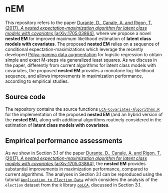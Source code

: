 # nEM
This repository refers to the paper  [Durante, D., Canale, A. and Rigon, T. (2017). *A nested expectation-maximization algorithm for latent class models with covariates* \[arXiv:1705.03864\]](https://arxiv.org/abs/1705.03864), where we propose a novel **nested EM** for improved maximum likelihood estimation of **latent class models with covariates**. The proposed **nested EM**  relies on a sequence of conditional expectation-maximizations which leverage the recently developed [Pòlya-gamma data augmentation](http://www.tandfonline.com/doi/abs/10.1080/01621459.2013.829001) for logistic regression to obtain simple and exact M-steps via  generalized least squares. As we discuss in the paper, differently from current algorithms for latent class models with covariates, the proposed **nested EM** provides a monotone log-likelihood sequence, and allows improvements in maximization performance, according to empirical studies.

## Source code

The repository contains the source functions [`LCA-Covariates-Algorithms.R`](https://github.com/danieledurante/nEM/blob/master/LCA-Covariates-Algorithms.R) for the implementation of the proposed **nested EM** (and an hybrid version of the **nested EM**), along with additional algorithms routinely considered in the estimation of **latent class models with covariates**. 

## Empirical performance assessments

As we show in Section 3.1 of the paper [Durante, D., Canale, A. and Rigon, T. (2017). *A nested expectation-maximization algorithm for latent class models with covariates* \[arXiv:1705.03864\]](https://arxiv.org/abs/1705.03864), the **nested EM** provides substantial improvements in maximization performance, compared to current algorithms. The analyses in Section 3.1 can be reproduced using the tutorial [`Application to Election Data`](https://github.com/danieledurante/nEM/blob/master/Election-Data-Tutorial.md) which considers the analysis of the `election` dataset from the `R` library [`poLCA`](https://www.jstatsoft.org/article/view/v042i10), discussed in Section 3.1. 
